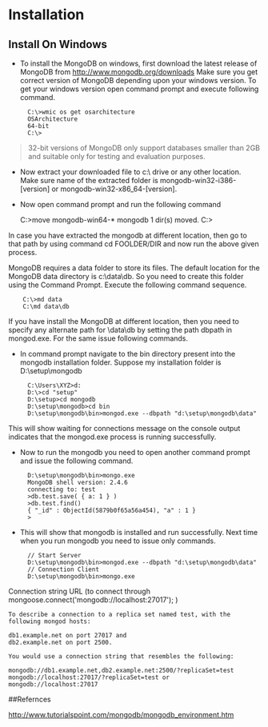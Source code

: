 # Installation

## Install On Windows

- To install the MongoDB on windows, first download the latest release of MongoDB from http://www.mongodb.org/downloads Make sure you get correct version of MongoDB depending upon your windows version. To get your windows version open command prompt and execute following command.

		C:\>wmic os get osarchitecture
		OSArchitecture
		64-bit
		C:\>

 > 32-bit versions of MongoDB only support databases smaller than 2GB and suitable only for testing and evaluation purposes.

- Now extract your downloaded file to c:\ drive or any other location. Make sure name of the extracted folder is mongodb-win32-i386-[version] or mongodb-win32-x86_64-[version]. 

- Now open command prompt and run the following command

	C:\>move mongodb-win64-* mongodb
	   1 dir(s) moved.
	C:\>

 In case you have extracted the mongodb at different location, then go to that path by using command cd FOOLDER/DIR and now run the above given process.

 MongoDB requires a data folder to store its files. The default location for the MongoDB data directory is c:\data\db. So you need to create this folder using the Command Prompt. Execute the following command sequence.

		C:\>md data
		C:\md data\db

 If you have install the MongoDB at different location, then you need to specify any alternate path for \data\db by setting the path dbpath in mongod.exe. For the same issue following commands.

- In command prompt navigate to the bin directory present into the mongodb installation folder. Suppose my installation folder is D:\setup\mongodb
 
		C:\Users\XYZ>d:
		D:\>cd "setup"
		D:\setup>cd mongodb
		D:\setup\mongodb>cd bin
		D:\setup\mongodb\bin>mongod.exe --dbpath "d:\setup\mongodb\data" 

 This will show waiting for connections message on the console output indicates that the mongod.exe process is running successfully.

- Now to run the mongodb you need to open another command prompt and issue the following command.
	 
		D:\setup\mongodb\bin>mongo.exe
		MongoDB shell version: 2.4.6
		connecting to: test
		>db.test.save( { a: 1 } )
		>db.test.find()
		{ "_id" : ObjectId(5879b0f65a56a454), "a" : 1 }
		>

- This will show that mongodb is installed and run successfully. Next time when you run mongodb you need to issue only commands.

		// Start Server
		D:\setup\mongodb\bin>mongod.exe --dbpath "d:\setup\mongodb\data" 
		// Connection Client
		D:\setup\mongodb\bin>mongo.exe
	
Connection string URL (to connect through mongoose.connect('mongodb://localhost:27017'); )
	
	To describe a connection to a replica set named test, with the following mongod hosts:

    db1.example.net on port 27017 and
    db2.example.net on port 2500.

	You would use a connection string that resembles the following:

	mongodb://db1.example.net,db2.example.net:2500/?replicaSet=test
	mongodb://localhost:27017/?replicaSet=test or mongodb://localhost:27017

##Refernces 

http://www.tutorialspoint.com/mongodb/mongodb_environment.htm

